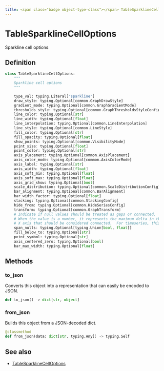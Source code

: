 ```yaml
---
title: <span class="badge object-type-class"></span> TableSparklineCellOptions
---
```

# <span class="badge object-type-class"></span> TableSparklineCellOptions

Sparkline cell options

## Definition

```python
class TableSparklineCellOptions:
    """
    Sparkline cell options
    """

    type_val: typing.Literal["sparkline"]
    draw_style: typing.Optional[common.GraphDrawStyle]
    gradient_mode: typing.Optional[common.GraphGradientMode]
    thresholds_style: typing.Optional[common.GraphThresholdsStyleConfig]
    line_color: typing.Optional[str]
    line_width: typing.Optional[float]
    line_interpolation: typing.Optional[common.LineInterpolation]
    line_style: typing.Optional[common.LineStyle]
    fill_color: typing.Optional[str]
    fill_opacity: typing.Optional[float]
    show_points: typing.Optional[common.VisibilityMode]
    point_size: typing.Optional[float]
    point_color: typing.Optional[str]
    axis_placement: typing.Optional[common.AxisPlacement]
    axis_color_mode: typing.Optional[common.AxisColorMode]
    axis_label: typing.Optional[str]
    axis_width: typing.Optional[float]
    axis_soft_min: typing.Optional[float]
    axis_soft_max: typing.Optional[float]
    axis_grid_show: typing.Optional[bool]
    scale_distribution: typing.Optional[common.ScaleDistributionConfig]
    bar_alignment: typing.Optional[common.BarAlignment]
    bar_width_factor: typing.Optional[float]
    stacking: typing.Optional[common.StackingConfig]
    hide_from: typing.Optional[common.HideSeriesConfig]
    transform: typing.Optional[common.GraphTransform]
    # Indicate if null values should be treated as gaps or connected.
    # When the value is a number, it represents the maximum delta in the
    # X axis that should be considered connected.  For timeseries, this is milliseconds
    span_nulls: typing.Optional[typing.Union[bool, float]]
    fill_below_to: typing.Optional[str]
    point_symbol: typing.Optional[str]
    axis_centered_zero: typing.Optional[bool]
    bar_max_width: typing.Optional[float]
```
## Methods

### <span class="badge object-method"></span> to_json

Converts this object into a representation that can easily be encoded to JSON.

```python
def to_json() -> dict[str, object]
```

### <span class="badge object-method"></span> from_json

Builds this object from a JSON-decoded dict.

```python
@classmethod
def from_json(data: dict[str, typing.Any]) -> typing.Self
```

## See also

 * <span class="badge builder"></span> [TableSparklineCellOptions](./builder-TableSparklineCellOptions.md)
